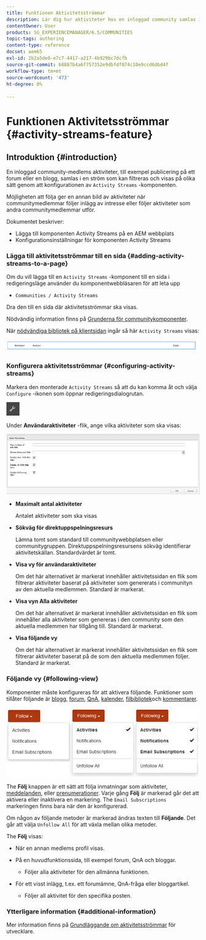 ```yaml
---
title: Funktionen Aktivitetsströmmar
description: Lär dig hur aktiviteter hos en inloggad community samlas in i en ström som du kan filtrera och visa via komponenten Activity Streams.
contentOwner: User
products: SG_EXPERIENCEMANAGER/6.5/COMMUNITIES
topic-tags: authoring
content-type: reference
docset: aem65
exl-id: 2b2a5de0-e7c7-4417-a217-4b929bc7dcfb
source-git-commit: b8887b4a6f757352e9dbfdf074c10e9ccd6dbd4f
workflow-type: tm+mt
source-wordcount: '473'
ht-degree: 0%

---
```


# Funktionen Aktivitetsströmmar {#activity-streams-feature}

## Introduktion {#introduction}

En inloggad community-medlems aktiviteter, till exempel publicering på ett forum eller en blogg, samlas i en ström som kan filtreras och visas på olika sätt genom att konfigurationen av `Activity Streams` -komponenten.

Möjligheten att följa ger en annan bild av aktiviteter när communitymedlemmar följer inlägg av intresse eller följer aktiviteter som andra communitymedlemmar utför.

Dokumentet beskriver:

* Lägga till komponenten Activity Streams på en AEM webbplats
* Konfigurationsinställningar för komponenten Activity Streams

### Lägga till aktivitetsströmmar till en sida {#adding-activity-streams-to-a-page}

Om du vill lägga till en `Activity Streams` -komponent till en sida i redigeringsläge använder du komponentwebbläsaren för att leta upp

* `Communities / Activity Streams`

Dra den till en sida där aktivitetsströmmar ska visas.

Nödvändig information finns på [Grunderna för communitykomponenter](/help/communities/basics.md).

När [nödvändiga bibliotek på klientsidan](/help/communities/essentials-activities.md#essentials-for-client-side) ingår så här `Activity Streams` visas:

![activity-streams](assets/activity-component.png)

### Konfigurera aktivitetsströmmar {#configuring-activity-streams}

Markera den monterade `Activity Streams` så att du kan komma åt och välja `Configure` -ikonen som öppnar redigeringsdialogrutan.

![konfigurera](assets/configure-new.png)

Under **Användaraktiviteter** -flik, ange vilka aktiviteter som ska visas:

![användaraktiviteter](assets/user-activities.png)

* **Maximalt antal aktiviteter**

  Antalet aktiviteter som ska visas

* **Sökväg för direktuppspelningsresurs**

  Lämna tomt som standard till communitywebbplatsen eller communitygruppen. Direktuppspelningsresursens sökväg identifierar aktivitetskällan. Standardvärdet är tomt.

* **Visa vy för användaraktiviteter**

  Om det här alternativet är markerat innehåller aktivitetssidan en flik som filtrerar aktiviteter baserat på aktiviteter som genererats i communityn av den aktuella medlemmen. Standard är markerat.

* **Visa vyn Alla aktiviteter**

  Om det här alternativet är markerat innehåller aktivitetssidan en flik som innehåller alla aktiviteter som genereras i den community som den aktuella medlemmen har tillgång till. Standard är markerat.

* **Visa följande vy**

  Om det här alternativet är markerat innehåller aktivitetssidan en flik som filtrerar aktiviteter baserat på de som den aktuella medlemmen följer. Standard är markerat.

### Följande vy {#following-view}

Komponenter måste konfigureras för att aktivera följande. Funktioner som tillåter följande är [blogg](/help/communities/blog-feature.md), [forum](/help/communities/forum.md), [QnA](/help/communities/working-with-qna.md), [kalender](/help/communities/calendar.md), [filbibliotek](/help/communities/file-library.md)och [kommentarer](/help/communities/comments.md).

![följande vy](assets/following-activities.png)

The **Följ** knappen är ett sätt att följa inmatningar som aktiviteter, [meddelanden](/help/communities/notifications.md), eller [prenumerationer](/help/communities/subscriptions.md). Varje gång **Följ** är markerad går det att aktivera eller inaktivera en markering. The `Email Subscriptions` markeringen finns bara när den är konfigurerad.

Om någon av följande metoder är markerad ändras texten till **Följande**. Det går att välja `Unfollow All` för att växla mellan olika metoder.

The **Följ** visas:

* När en annan medlems profil visas.
* På en huvudfunktionssida, till exempel forum, QnA och bloggar.

   * Följer alla aktiviteter för den allmänna funktionen.

* För ett visst inlägg, t.ex. ett forumämne, QnA-fråga eller bloggartikel.

   * Följer all aktivitet för den specifika posten.

### Ytterligare information {#additional-information}

Mer information finns på [Grundläggande om aktivitetsströmmar](/help/communities/essentials-activities.md) för utvecklare.
